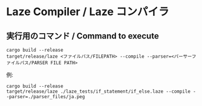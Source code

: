 # Laze Compiler / Laze コンパイラ

## 実行用のコマンド / Command to execute

```
cargo build --release
target/release/laze <ファイルパス/FILEPATH> --compile --parser=<パーサーファイルパス/PARSER FILE PATH>
```

例:

```
cargo build --release
target/release/laze ./laze_tests/if_statement/if_else.laze --compile --parser=./parser_files/ja.peg
```
